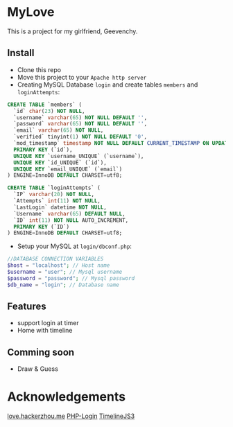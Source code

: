 # MyLove

This is a project for my girlfriend, Geevenchy.

## Install

* Clone this repo
* Move this project to your `Apache http server`
* Creating MySQL Database `login` and create tables `members` and `loginAttempts`:

```sql
CREATE TABLE `members` (
  `id` char(23) NOT NULL,
  `username` varchar(65) NOT NULL DEFAULT '',
  `password` varchar(65) NOT NULL DEFAULT '',
  `email` varchar(65) NOT NULL,
  `verified` tinyint(1) NOT NULL DEFAULT '0',
  `mod_timestamp` timestamp NOT NULL DEFAULT CURRENT_TIMESTAMP ON UPDATE CURRENT_TIMESTAMP,
  PRIMARY KEY (`id`),
  UNIQUE KEY `username_UNIQUE` (`username`),
  UNIQUE KEY `id_UNIQUE` (`id`),
  UNIQUE KEY `email_UNIQUE` (`email`)
) ENGINE=InnoDB DEFAULT CHARSET=utf8;

CREATE TABLE `loginAttempts` (
  `IP` varchar(20) NOT NULL,
  `Attempts` int(11) NOT NULL,
  `LastLogin` datetime NOT NULL,
  `Username` varchar(65) DEFAULT NULL,
  `ID` int(11) NOT NULL AUTO_INCREMENT,
  PRIMARY KEY (`ID`)
) ENGINE=InnoDB DEFAULT CHARSET=utf8;
```

* Setup your MySQL at `login/dbconf.php`:

```php
//DATABASE CONNECTION VARIABLES
$host = "localhost"; // Host name
$username = "user"; // Mysql username
$password = "password"; // Mysql password
$db_name = "login"; // Database name
```

## Features

* support login at timer
* Home with timeline

## Comming soon

* Draw & Guess

# Acknowledgements

[love.hackerzhou.me](https://github.com/hackerzhou/Love)
[PHP-Login](https://github.com/fethica/PHP-Login)
[TimelineJS3](https://github.com/NUKnightLab/TimelineJS3)

